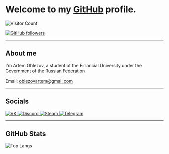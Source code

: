 <!DOCTYPE html>
<html lang="en">
<head>
    <meta charset="UTF-8">
    <meta name="viewport" content="width=device-width, initial-scale=1.0">
    <title>GitHub Profile</title>
</head>
<body>
    <div class="container">
        <h1>Welcome to my <a href="https://github.com">GitHub</a> profile.</h1>
        <img src="https://count.getloli.com/get/@:kaeteu?theme=booru-lewd" alt="Visitor Count">
        <p>
            <a href="https://github.com/kaeteu">
                <img src="https://img.shields.io/github/followers/kaeteu?label=Follow&style=social" alt="GitHub followers">
            </a>
        </p>
        <hr>
        <h2>About me</h2>
        <p>I'm Artem Oblezov, a student of the Financial University under the Government of the Russian Federation</p>
        <p>Email: <a href="mailto:oblezovartem@gmail.com">oblezovartem@gmail.com</a></p>
        <hr>
        <h2>Socials</h2>
        <div class="socials">
            <a href="https://vk.com/kaeteu">
                <img src="https://img.shields.io/badge/VK-2CA5E0?style=for-the-badge&logo=vk&logoColor=white" alt="VK">
            </a>
            <a href="https://discord.gg/xexv">
                <img src="https://img.shields.io/badge/Discord-7289DA?style=for-the-badge&logo=discord&logoColor=white" alt="Discord">
            </a>
            <a href="https://steamcommunity.com/id/kaeteu/">
                <img src="https://img.shields.io/static/v1?label=&message=steam&color=191919&style=for-the-badge&logo=Steam" alt="Steam">
            </a>
            <a href="https://t.me/kaeteu">
                <img src="https://img.shields.io/static/v1?label=&message=telegram&color=191919&style=for-the-badge&logo=telegram" alt="Telegram">
            </a>
        </div>
        <hr>
        <h2>GitHub Stats</h2>
        <img src="https://github-readme-stats.vercel.app/api/top-langs/?username=yourusername&theme=radical&layout=compact" alt="Top Langs">
    </div>
</body>
</html>
